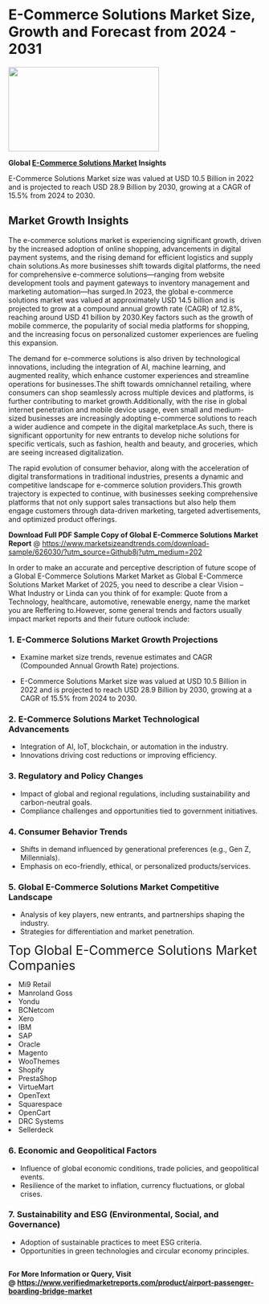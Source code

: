 <H1>E-Commerce Solutions Market Size, Growth and Forecast from 2024 - 2031</H1><img class="aligncenter size-medium wp-image-584254" src="https://thirdeyenews.in/wp-content/uploads/2024/09/Global-Market-Research-300x168.jpeg" alt="" width="300" height="168" /><p><strong>Global&nbsp;<a href="https://www.marketsizeandtrends.com/download-sample/626030/?utm_source=Github8j?utm_medium=202">E-Commerce Solutions Market</a> Insights</strong></p><p>E-Commerce Solutions Market size was valued at USD 10.5 Billion in 2022 and is projected to reach USD 28.9 Billion by 2030, growing at a CAGR of 15.5% from 2024 to 2030.</p><p><h2>Market Growth Insights</h2> <p>The e-commerce solutions market is experiencing significant growth, driven by the increased adoption of online shopping, advancements in digital payment systems, and the rising demand for efficient logistics and supply chain solutions.As more businesses shift towards digital platforms, the need for comprehensive e-commerce solutions—ranging from website development tools and payment gateways to inventory management and marketing automation—has surged.In 2023, the global e-commerce solutions market was valued at approximately USD 14.5 billion and is projected to grow at a compound annual growth rate (CAGR) of 12.8%, reaching around USD 41 billion by 2030.Key factors such as the growth of mobile commerce, the popularity of social media platforms for shopping, and the increasing focus on personalized customer experiences are fueling this expansion.</p> <p>The demand for e-commerce solutions is also driven by technological innovations, including the integration of AI, machine learning, and augmented reality, which enhance customer experiences and streamline operations for businesses.The shift towards omnichannel retailing, where consumers can shop seamlessly across multiple devices and platforms, is further contributing to market growth.Additionally, with the rise in global internet penetration and mobile device usage, even small and medium-sized businesses are increasingly adopting e-commerce solutions to reach a wider audience and compete in the digital marketplace.As such, there is significant opportunity for new entrants to develop niche solutions for specific verticals, such as fashion, health and beauty, and groceries, which are seeing increased digitalization.</p> <p>The rapid evolution of consumer behavior, along with the acceleration of digital transformations in traditional industries, presents a dynamic and competitive landscape for e-commerce solution providers.This growth trajectory is expected to continue, with businesses seeking comprehensive platforms that not only support sales transactions but also help them engage customers through data-driven marketing, targeted advertisements, and optimized product offerings.</p> <p><span class=""><strong>Download Full PDF Sample Copy of Global E-Commerce Solutions Market Report</strong> @ <a href="https://www.marketsizeandtrends.com/download-sample/626030/?utm_source=Github8j?utm_medium=202" target="_blank">https://www.marketsizeandtrends.com/download-sample/626030/?utm_source=Github8j?utm_medium=202</a></span></p><p>In order to make an accurate and perceptive description of future scope of a Global&nbsp;E-Commerce Solutions Market Market as Global&nbsp;E-Commerce Solutions Market Market of 2025, you need to describe a clear Vision &ndash; What Industry or Linda can you think of for example: Quote from a Technology, healthcare, automotive, renewable energy, name the market you are Reffering to.However, some general trends and factors usually impact market reports and their future outlook include:</p><h3>1.&nbsp;<strong>E-Commerce Solutions Market Growth Projections</strong></h3><ul><li>Examine market size trends, revenue estimates and CAGR (Compounded Annual Growth Rate) projections.</li><li><p>E-Commerce Solutions Market size was valued at USD 10.5 Billion in 2022 and is projected to reach USD 28.9 Billion by 2030, growing at a CAGR of 15.5% from 2024 to 2030.</p></li></ul><h3>2.&nbsp;<strong>E-Commerce Solutions Market Technological Advancements</strong></h3><ul><li>Integration of AI, IoT, blockchain, or automation in the industry.</li><li>Innovations driving cost reductions or improving efficiency.</li></ul><h3>3.&nbsp;<strong>Regulatory and Policy Changes</strong></h3><ul><li>Impact of global and regional regulations, including sustainability and carbon-neutral goals.</li><li>Compliance challenges and opportunities tied to government initiatives.</li></ul><h3>4.&nbsp;<strong>Consumer Behavior Trends</strong></h3><ul><li>Shifts in demand influenced by generational preferences (e.g., Gen Z, Millennials).</li><li>Emphasis on eco-friendly, ethical, or personalized products/services.</li></ul><h3>5.&nbsp;<strong>Global E-Commerce Solutions Market Competitive Landscape</strong></h3><ul><li>Analysis of key players, new entrants, and partnerships shaping the industry.</li><li>Strategies for differentiation and market penetration.</li></ul><p data-pm-slice="1 1 []"><span style="color: inherit; font-family: inherit; font-size: 25px;">Top Global E-Commerce Solutions Market Companies</span></p><div class="" data-test-id=""><p><li>Mi9 Retail</li><li> Manroland Goss</li><li> Yondu</li><li> BCNetcom</li><li> Xero</li><li> IBM</li><li> SAP</li><li> Oracle</li><li> Magento</li><li> WooThemes</li><li> Shopify</li><li> PrestaShop</li><li> VirtueMart</li><li> OpenText</li><li> Squarespace</li><li> OpenCart</li><li> DRC Systems</li><li> Sellerdeck</li></p></div><h3>6.&nbsp;<strong>Economic and Geopolitical Factors</strong></h3><ul><li>Influence of global economic conditions, trade policies, and geopolitical events.</li><li>Resilience of the market to inflation, currency fluctuations, or global crises.</li></ul><h3>7.&nbsp;<strong>Sustainability and ESG (Environmental, Social, and Governance)</strong></h3><ul><li>Adoption of sustainable practices to meet ESG criteria.</li><li>Opportunities in green technologies and circular economy principles.</li></ul><h2><strong style="font-size: 14px;">For More Information or Query, Visit @&nbsp;</strong><a style="background-color: #ffffff; font-size: 14px;" href="https://www.marketsizeandtrends.com/report/e-commerce-solutions-market/" target="_blank">https://www.verifiedmarketreports.com/product/airport-passenger-boarding-bridge-market</a></h2>